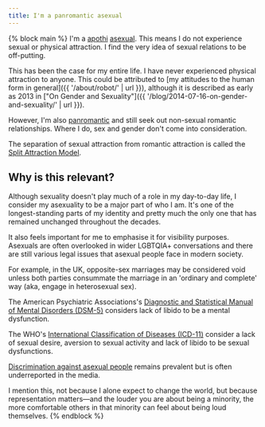 ```yaml
---
title: I'm a panromantic asexual
---
```


{% block main %}
I'm a [apothi](https://www.lgbtqia.wiki/wiki/Apothisexual) [asexual](https://www.lgbtqia.wiki/wiki/Asexuality). This means I do not experience sexual or physical attraction. I find the very idea of sexual relations to be off-putting.

This has been the case for my entire life. I have never experienced physical attraction to anyone. This could be attributed to [my attitudes to the human form in general]({{ '/about/robot/' | url }}), although it is described as early as 2013 in ["On Gender and Sexuality"]({{ '/blog/2014-07-16-on-gender-and-sexuality/' | url }}).

However, I'm also [panromantic](https://www.lgbtqia.wiki/wiki/Panromantic) and still seek out non-sexual romantic relationships. Where I do, sex and gender don't come into consideration.

The separation of sexual attraction from romantic attraction is called the [Split Attraction Model](<https://www.lgbtqia.wiki/wiki/Split_Attraction_Model_(SAM)>).

## Why is this relevant?

Although sexuality doesn't play much of a role in my day-to-day life, I consider my asexuality to be a major part of who I am. It's one of the longest-standing parts of my identity and pretty much the only one that has remained unchanged throughout the decades.

It also feels important for me to emphasise it for visibility purposes. Asexuals are often overlooked in wider LGBTQIA+ conversations and there are still various legal issues that asexual people face in modern society.

For example, in the UK, opposite-sex marriages may be considered void unless both parties consummate the marriage in an 'ordinary and complete' way (aka, engage in heterosexual sex).

The American Psychiatric Associations's [Diagnostic and Statistical Manual of Mental Disorders (DSM-5)](https://en.wikipedia.org/wiki/DSM-5) considers lack of libido to be a mental dysfunction.

The WHO's [International Classification of Diseases (ICD-11)](https://en.wikipedia.org/wiki/ICD-11) consider a lack of sexual desire, aversion to sexual activity and lack of libido to be sexual dysfunctions.

[Discrimination against asexual people](https://en.wikipedia.org/wiki/Discrimination_against_asexual_people) remains prevalent but is often underreported in the media.

I mention this, not because I alone expect to change the world, but because representation matters—and the louder you are about being a minority, the more comfortable others in that minority can feel about being loud themselves.
{% endblock %}
